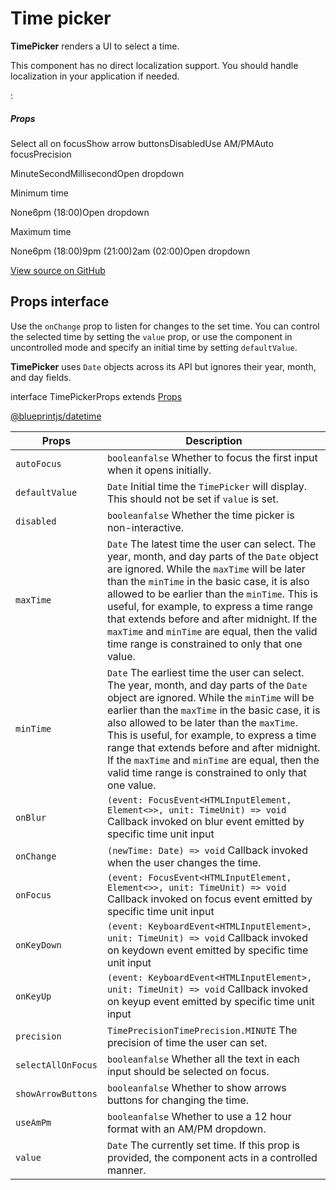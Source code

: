 # Time picker

**TimePicker** renders a UI to select a time.

This component has no direct localization support. You should handle localization in your application if needed.

:

##### Props

Select all on focusShow arrow buttonsDisabledUse AM/PMAuto focusPrecision

MinuteSecondMillisecondOpen dropdown

Minimum time

None6pm (18:00)Open dropdown

Maximum time

None6pm (18:00)9pm (21:00)2am (02:00)Open dropdown

[View source on GitHub](https://github.com/palantir/blueprint/blob/develop/packages/docs-app/src/examples/datetime-examples/timePickerExample.tsx)

## Props interface

Use the `onChange` prop to listen for changes to the set time. You can control the selected time by setting the
`value` prop, or use the component in uncontrolled mode and specify an initial time by setting `defaultValue`.

**TimePicker** uses `Date` objects across its API but ignores their year, month, and day fields.

interface TimePickerProps extends [Props](#api/Props)

[@blueprintjs/datetime](https://github.com/palantir/blueprint/blob/d356c8eea/packages/datetime/src/common/timePickerProps.ts#L22)

| Props | Description |
| --- | --- |
| `autoFocus` | `booleanfalse` Whether to focus the first input when it opens initially. |
| `defaultValue` | `Date` Initial time the `TimePicker` will display. This should not be set if `value` is set. |
| `disabled` | `booleanfalse` Whether the time picker is non-interactive. |
| `maxTime` | `Date` The latest time the user can select. The year, month, and day parts of the `Date` object are ignored. While the `maxTime` will be later than the `minTime` in the basic case, it is also allowed to be earlier than the `minTime`. This is useful, for example, to express a time range that extends before and after midnight. If the `maxTime` and `minTime` are equal, then the valid time range is constrained to only that one value. |
| `minTime` | `Date` The earliest time the user can select. The year, month, and day parts of the `Date` object are ignored. While the `minTime` will be earlier than the `maxTime` in the basic case, it is also allowed to be later than the `maxTime`. This is useful, for example, to express a time range that extends before and after midnight. If the `maxTime` and `minTime` are equal, then the valid time range is constrained to only that one value. |
| `onBlur` | `(event: FocusEvent<HTMLInputElement, Element<>>, unit: TimeUnit) => void` Callback invoked on blur event emitted by specific time unit input |
| `onChange` | `(newTime: Date) => void` Callback invoked when the user changes the time. |
| `onFocus` | `(event: FocusEvent<HTMLInputElement, Element<>>, unit: TimeUnit) => void` Callback invoked on focus event emitted by specific time unit input |
| `onKeyDown` | `(event: KeyboardEvent<HTMLInputElement>, unit: TimeUnit) => void` Callback invoked on keydown event emitted by specific time unit input |
| `onKeyUp` | `(event: KeyboardEvent<HTMLInputElement>, unit: TimeUnit) => void` Callback invoked on keyup event emitted by specific time unit input |
| `precision` | `TimePrecisionTimePrecision.MINUTE` The precision of time the user can set. |
| `selectAllOnFocus` | `booleanfalse` Whether all the text in each input should be selected on focus. |
| `showArrowButtons` | `booleanfalse` Whether to show arrows buttons for changing the time. |
| `useAmPm` | `booleanfalse` Whether to use a 12 hour format with an AM/PM dropdown. |
| `value` | `Date` The currently set time. If this prop is provided, the component acts in a controlled manner. |
